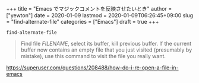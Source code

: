 +++
title = "Emacs でマジックコメントを反映させたいとき"
author = ["yewton"]
date = 2020-01-09
lastmod = 2020-01-09T06:26:45+09:00
slug = "find-alternate-file"
categories = ["Emacs"]
draft = true
+++

`find-alternate-file`

> Find file _FILENAME_, select its buffer, kill previous buffer.
> If the current buffer now contains an empty file that you just visited
> (presumably by mistake), use this command to visit the file you really want.

<https://superuser.com/questions/208488/how-do-i-re-open-a-file-in-emacs>

